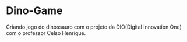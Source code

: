 # Dino-Game
Criando jogo do dinossauro com o projeto da DIO(Digital Innovation One) com o professor Celso Henrique. 
